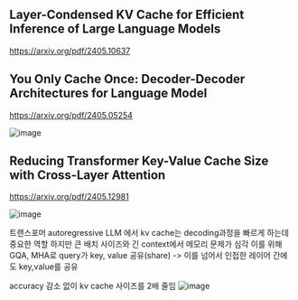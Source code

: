 Layer-Condensed KV Cache for Efficient Inference of Large Language Models
----------------------------
https://arxiv.org/pdf/2405.10637

You Only Cache Once: Decoder-Decoder Architectures for Language Model
--------------------------
https://arxiv.org/pdf/2405.05254

![image](https://github.com/jinuk0211/ai_paper_review/assets/150532431/9086a806-1949-40d7-a2ad-f7e2d2e5a158)


Reducing Transformer Key-Value Cache Size with Cross-Layer Attention
--------------------------
https://arxiv.org/pdf/2405.12981

![image](https://github.com/jinuk0211/ai_paper_review/assets/150532431/888a9b89-7825-43ef-a05a-0f6d659510f7)

트랜스포머 autoregressive LLM 에서 kv cache는 decoding과정을 빠르게 하는데 중요한 역할
하지만 큰 배치 사이즈와 긴 context에서 메모리 문제가 심각 
이를 위해 GQA, MHA로 query가 key, value 공유(share)
-> 이를 넘어서 인접한 레이어 간에도 key,value를 공유 

accuracy 감소 없이 kv cache 사이즈를 2배 줄임
![image](https://github.com/jinuk0211/ai_paper_review/assets/150532431/c801f97b-eb68-4e03-b77f-82b59589b94c)
